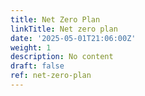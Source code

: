 ```yaml
---
title: Net Zero Plan
linkTitle: Net zero plan
date: '2025-05-01T21:06:00Z'
weight: 1
description: No content
draft: false
ref: net-zero-plan
---
```


